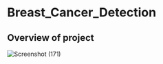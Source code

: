 # Breast_Cancer_Detection

 ## Overview of project ##
![Screenshot (171)](https://github.com/rishabhv471/Breast_Cancer_Detection/assets/25744589/3a3ebf1b-df6a-4b95-8e04-dfe62900eb3d)
